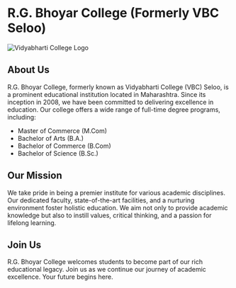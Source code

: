# R.G. Bhoyar College (Formerly VBC Seloo)

![Vidyabharti College Logo](https://img.shields.io/badge/Vidyabharti%20College-Established%20in%202008-blue)

## About Us

R.G. Bhoyar College, formerly known as Vidyabharti College (VBC) Seloo, is a prominent educational institution located in Maharashtra. Since its inception in 2008, we have been committed to delivering excellence in education. Our college offers a wide range of full-time degree programs, including:

- Master of Commerce (M.Com)
- Bachelor of Arts (B.A.)
- Bachelor of Commerce (B.Com)
- Bachelor of Science (B.Sc.)

## Our Mission

We take pride in being a premier institute for various academic disciplines. Our dedicated faculty, state-of-the-art facilities, and a nurturing environment foster holistic education. We aim not only to provide academic knowledge but also to instill values, critical thinking, and a passion for lifelong learning.

## Join Us

R.G. Bhoyar College welcomes students to become part of our rich educational legacy. Join us as we continue our journey of academic excellence. Your future begins here.